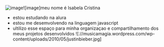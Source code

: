 ![image](https://github.com/isa160507/isa160507/assets/172406832/fc28ea33-26e0-4e26-9afd-ff55c2ef50bd)![image]meu nome é Isabela Cristina
- estou estudando na alura
- estou me desemvolvendo na linguagem javascript
- ultilizo esse espaço para minha organizaçao e compartilhamento dos meus projetos desenvolvidos
  ![://musicamagia.wordpress.com/wp-content/uploads/2010/05/justinbieber.jpg]
